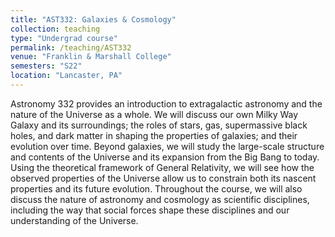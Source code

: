 ```yaml
---
title: "AST332: Galaxies & Cosmology"
collection: teaching
type: "Undergrad course"
permalink: /teaching/AST332
venue: "Franklin & Marshall College"
semesters: "S22"
location: "Lancaster, PA"
---
```


Astronomy 332 provides an introduction to extragalactic astronomy and the nature of the Universe as a whole. We will discuss our own Milky Way Galaxy and its surroundings; the roles of stars, gas, supermassive black holes, and dark matter in shaping the properties of galaxies; and their evolution over time. Beyond galaxies, we will study the large-scale structure and contents of the Universe and its expansion from the Big Bang to today. Using the theoretical framework of General Relativity, we will see how the observed properties of the Universe allow us to constrain both its nascent properties and its future evolution. Throughout the course, we will also discuss the nature of astronomy and cosmology as scientific disciplines, including the way that social forces shape these disciplines and our understanding of the Universe.

<!--
[<img src="../images/ast332-xkcd-timeline.png" alt='Timeline of the Universe from xkcd.com/'>](https://xkcd.com/2240/)
-->
